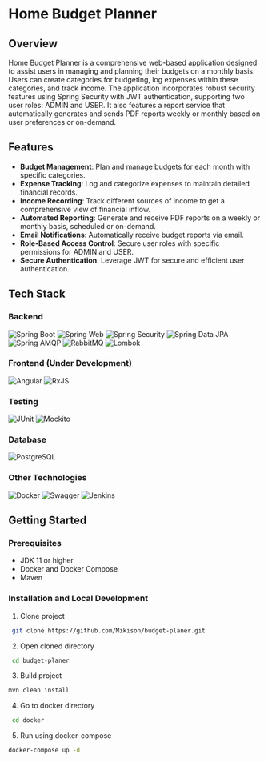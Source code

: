 # Home Budget Planner

## Overview

Home Budget Planner is a comprehensive web-based application designed to assist users in managing and planning their budgets on a monthly basis. Users can create categories for budgeting, log expenses within these categories, and track income. The application incorporates robust security features using Spring Security with JWT authentication, supporting two user roles: ADMIN and USER. It also features a report service that automatically generates and sends PDF reports weekly or monthly based on user preferences or on-demand.

## Features

- **Budget Management**: Plan and manage budgets for each month with specific categories.
- **Expense Tracking**: Log and categorize expenses to maintain detailed financial records.
- **Income Recording**: Track different sources of income to get a comprehensive view of financial inflow.
- **Automated Reporting**: Generate and receive PDF reports on a weekly or monthly basis, scheduled or on-demand.
- **Email Notifications**: Automatically receive budget reports via email.
- **Role-Based Access Control**: Secure user roles with specific permissions for ADMIN and USER.
- **Secure Authentication**: Leverage JWT for secure and efficient user authentication.

## Tech Stack

### Backend
<p>
  <img alt="Spring Boot" src="https://img.shields.io/badge/Spring%20Boot-6DB33F?style=for-the-badge&logo=spring-boot&logoColor=white"/>
  <img alt="Spring Web" src="https://img.shields.io/badge/Spring%20Web-6DB33F?style=for-the-badge&logo=spring&logoColor=white"/>
  <img alt="Spring Security" src="https://img.shields.io/badge/Spring%20Security-6DB33F?style=for-the-badge&logo=spring-security&logoColor=white"/>
  <img alt="Spring Data JPA" src="https://img.shields.io/badge/Spring%20Data%20JPA-6DB33F?style=for-the-badge&logo=spring&logoColor=white"/>
  <img alt="Spring AMQP" src="https://img.shields.io/badge/Spring%20AMQP-6DB33F?style=for-the-badge&logo=spring&logoColor=white"/>
  <img alt="RabbitMQ" src="https://img.shields.io/badge/RabbitMQ-FF6600?style=for-the-badge&logo=rabbitmq&logoColor=white"/>
  <img alt="Lombok" src="https://img.shields.io/badge/Lombok-000000?style=for-the-badge&logo=lombok&logoColor=white"/>
</p>

### Frontend (Under Development)
<p>
  <img alt="Angular" src="https://img.shields.io/badge/Angular-DD0031?style=for-the-badge&logo=angular&logoColor=white"/>
  <img alt="RxJS" src="https://img.shields.io/badge/RxJS-B7178C?style=for-the-badge&logo=reactivex&logoColor=white"/>
</p>

### Testing
<p>
  <img alt="JUnit" src="https://img.shields.io/badge/JUnit-25A162?style=for-the-badge&logo=junit5&logoColor=white"/>
  <img alt="Mockito" src="https://img.shields.io/badge/Mockito-25A162?style=for-the-badge&logo=mockito&logoColor=white"/>
</p>

### Database
<p>
  <img alt="PostgreSQL" src="https://img.shields.io/badge/PostgreSQL-316192?style=for-the-badge&logo=postgresql&logoColor=white"/>
</p>

### Other Technologies
<p>
  <img alt="Docker" src="https://img.shields.io/badge/Docker-2496ED?style=for-the-badge&logo=docker&logoColor=white"/>
  <img alt="Swagger" src="https://img.shields.io/badge/Swagger-85EA2D?style=for-the-badge&logo=swagger&logoColor=white"/>
  <img alt="Jenkins" src="https://img.shields.io/badge/Jenkins-D24939?style=for-the-badge&logo=jenkins&logoColor=white"/>
</p>



## Getting Started

### Prerequisites
- JDK 11 or higher
- Docker and Docker Compose
- Maven

### Installation and Local Development


1. Clone project

  ``` bash      
   git clone https://github.com/Mikison/budget-planer.git
  ```

2. Open cloned directory
  ``` bash      
   cd budget-planer
  ```

3. Build project

  ``` bash
  mvn clean install
  ```

4. Go to docker directory

  ``` bash      
   cd docker
  ```

5. Run using docker-compose 

  ``` bash
  docker-compose up -d
  ```
